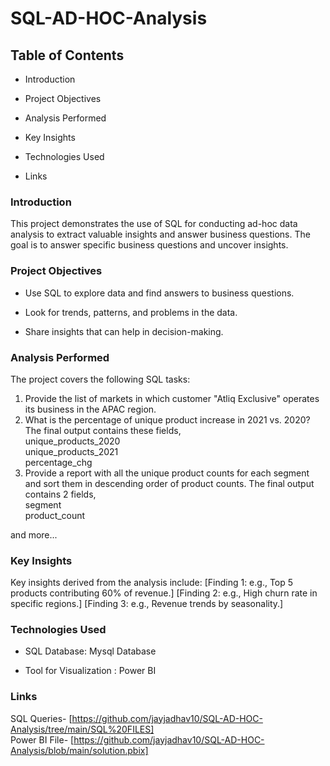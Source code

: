 # SQL-AD-HOC-Analysis

## Table of Contents
* Introduction
- Project Objectives
* Analysis Performed
- Key Insights
+ Technologies Used
* Links

### Introduction
This project demonstrates the use of SQL for conducting ad-hoc data analysis to extract valuable insights and answer business questions. The goal is to answer specific business questions and uncover insights.

### Project Objectives
* Use SQL to explore data and find answers to business questions.
- Look for trends, patterns, and problems in the data.
+ Share insights that can help in decision-making.

### Analysis Performed
The project covers the following SQL tasks:

1.  Provide the list of markets in which customer  "Atliq  Exclusive"  operates its 
business in the  APAC  region.
2.  What is the percentage of unique product increase in 2021 vs. 2020? The 
final output contains these fields, <br/>
unique_products_2020 <br/>
unique_products_2021 <br/>
percentage_chg 
3.  Provide a report with all the unique product counts for each  segment  and 
sort them in descending order of product counts. The final output contains 
2 fields, <br/>
segment <br/>
product_count <br/>

and more...

### Key Insights
Key insights derived from the analysis include:
[Finding 1: e.g., Top 5 products contributing 60% of revenue.]
[Finding 2: e.g., High churn rate in specific regions.]
[Finding 3: e.g., Revenue trends by seasonality.]

### Technologies Used
* SQL Database: Mysql Database
- Tool for Visualization : Power BI

### Links
SQL Queries- [https://github.com/jayjadhav10/SQL-AD-HOC-Analysis/tree/main/SQL%20FILES] <br/>
Power BI File- [https://github.com/jayjadhav10/SQL-AD-HOC-Analysis/blob/main/solution.pbix]

